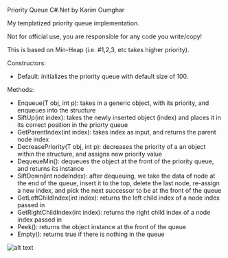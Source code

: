 Priority Queue C#.Net by Karim Oumghar

My templatized priority queue implementation.

Not for official use, you are responsible for any code you write/copy!

This is based on Min-Heap (i.e. #1,2,3, etc takes higher priority).

Constructors:
<ul><li>Default: initializes the priority queue with default size of 100.</li></ul>
Methods:
<ul>

<li>Enqueue(T obj, int p): takes in a generic object, with its priority, and enqueues into the structure</li>
<li>SiftUp(int index): takes the newly inserted object (index) and places it in its correct position in the priorty queue</li>
<li>GetParentIndex(int index): takes index as input, and returns the parent node index</li>
<li>DecreasePriority(T obj, int p): decreases the priority of a an object within the structure, and assigns new priority value</li>
<li>DequeueMin(): dequeues the object at the front of the priority queue, and returns its instance</li>
<li>SiftDown(int nodeIndex): after dequeuing, we take the data of node at the end of the queue, insert it to the top, delete the last node, re-assign a new index, and pick the next successor to be at the front of the queue</li>
<li>GetLeftChildIndex(int index): returns the left child index of a node index passed in</li>
<li>GetRightChildIndex(int index): returns the right child index of a node index passed in</li>
<li>Peek(): returns the object instance at the front of the queue</li>
<li>Empty(): returns true if there is nothing in the queue</li>

</ul>


![alt text](http://algorithms.tutorialhorizon.com/files/2015/02/Min-Heap.png)
